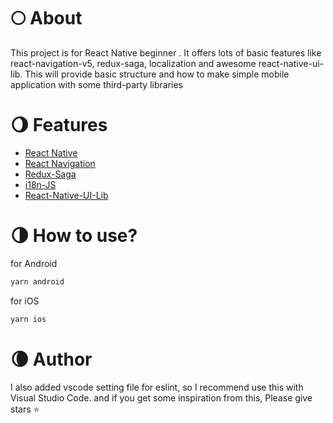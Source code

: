 # 🌕 About

This project is for React Native beginner . It offers lots of basic features like react-navigation-v5, redux-saga, localization and awesome react-native-ui-lib. This will provide basic structure and how to make simple mobile application with some third-party libraries

# 🌖 Features

- [React Native](https://www.npmjs.com/package/react-native)
- [React Navigation](https://www.npmjs.com/package/@react-navigation/core)
- [Redux-Saga](https://www.npmjs.com/package/redux-saga)
- [i18n-JS](https://www.npmjs.com/package/i18n-js)
- [React-Native-UI-Lib](https://www.npmjs.com/package/react-native-ui-lib)

# 🌗 How to use?

for Android

```jsx
yarn android
```

for iOS

```jsx
yarn ios
```

# 🌘 Author

I also added vscode setting file for eslint, so I recommend use this with Visual Studio Code. and if you get some inspiration from this, Please give stars ⭐
